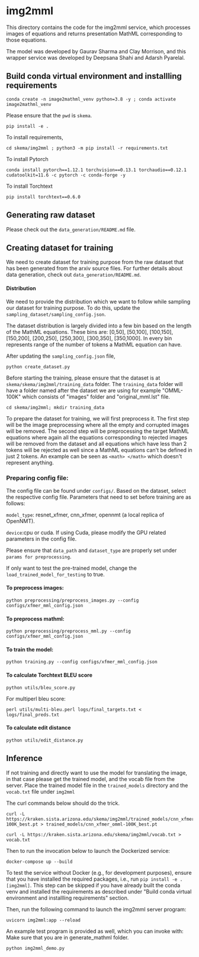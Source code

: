 # img2mml

This directory contains the code for the img2mml service, which processes images
of equations and returns presentation MathML corresponding to those equations.

The model was developed by Gaurav Sharma and Clay Morrison, and this wrapper
service was developed by Deepsana Shahi and Adarsh Pyarelal.

## Build conda virtual environment and installling requirements

```
conda create -n image2mathml_venv python=3.8 -y ; conda activate image2mathml_venv
```
Please ensure that the `pwd` is `skema`.
```
pip install -e .
```

To install requirements,
```
cd skema/img2mml ; python3 -m pip install -r requirements.txt
```

To install Pytorch
```
conda install pytorch==1.12.1 torchvision==0.13.1 torchaudio==0.12.1 cudatoolkit=11.6 -c pytorch -c conda-forge -y
```

To install Torchtext
```
pip install torchtext==0.6.0
```

## Generating raw dataset
Please check out the `data_generation/README.md` file.

## Creating dataset for training

We need to create dataset for training purpose from the raw dataset that has
been generated from the arxiv source files. For further details about data
generation, check out `data_generation/README.md`.

#### Distribution

We need to provide the distribution which we want to follow while sampling our
dataset for training purpose. To do this, update the
`sampling_dataset/sampling_config.json`.

The dataset distribution is largely divided into a few bin based on the length of the MathML equations. These bins are:
[0,50], [50,100], [100,150], [150,200], [200,250], [250,300], [300,350],
[350,1000]. In every bin represents range of the number of tokens a MathML
equation can have.

After updating the `sampling_config.json` file,
```
python create_dataset.py
```

Before starting the training, please ensure that the dataset is at
`skema/skema/img2mml/training_data` folder. The `training_data` folder will
have a folder named after the dataset we are using for example "OMML-100K"
which consists of "images" folder and "original_mml.lst" file.

```
cd skema/img2mml; mkdir training_data
```

To prepare the dataset for training, we will first preprocess it. The first
step will be the image preprocessing where all the empty and corrupted images
will be removed. The second step will be preprocessing the target MathML
equations where again all the equations corresponding to rejected images will
be removed from the dataset and all equations which have less than 2 tokens
will be rejected as well since a MathML equations can't be defined in just 2
tokens. An example can be seen as `<math> </math>` which doesn't represent
anything.

### Preparing config file:

The config file can be found under `configs/`. Based on the dataset, select the
respective config file. Parameters that need to set before training are as
follows:

`model_type`: resnet_xfmer, cnn_xfmer, opennmt (a local replica of OpenNMT).

`device`:cpu or cuda. If using Cuda, please modify the GPU related parameters in the config file.

Please ensure that `data_path` and `dataset_type` are properly set under `params for preprocessing`.

If only want to test the pre-trained model, change the `load_trained_model_for_testing` to true.

#### To preprocess images:
```
python preprocessing/preprocess_images.py --config configs/xfmer_mml_config.json
```

#### To preprocess mathml:
```
python preprocessing/preprocess_mml.py --config configs/xfmer_mml_config.json
```

#### To train the model:
```
python training.py --config configs/xfmer_mml_config.json
```

#### To calculate Torchtext BLEU score
```
python utils/bleu_score.py
```

For multiperl bleu score:
```
perl utils/multi-bleu.perl logs/final_targets.txt < logs/final_preds.txt
```

#### To calculate edit distance
```
python utils/edit_distance.py
```

## Inference

If not training and directly want to use the model for translating the image,
in that case please get the trained model, and the vocab file from the server.
Place the trained model file in the `trained_models` directory and the
`vocab.txt` file under `img2mml`

The curl commands below should do the trick.

```
curl -L https://kraken.sista.arizona.edu/skema/img2mml/trained_models/cnn_xfmer_omml-100K_best.pt > trained_models/cnn_xfmer_omml-100K_best.pt

curl -L https://kraken.sista.arizona.edu/skema/img2mml/vocab.txt > vocab.txt
```

Then to run the invocation below to launch the Dockerized service:
```
docker-compose up --build
```

To test the service without Docker (e.g., for development purposes), ensure
that you have installed the required packages, i.e., run `pip install -e
.[img2mml]`. This step can be skipped if you have already built the conda venv
and installed the requirements as described under "Build conda virtual
environment and installling requirements" section.

Then, run the following command to launch the img2mml server program:

```
uvicorn img2mml:app --reload
```

An example test program is provided as well, which you can invoke with:
Make sure that you are in generate_mathml folder.

```
python img2mml_demo.py
```
